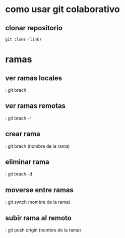 # como usar git colaborativo

## clonar repositorio
    git clone (link)
# ramas
## ver ramas locales
 : git brach 
## ver ramas remotas
 : git brach -r
## crear rama 
 : git brach (nombre de la rama)
## eliminar rama
 : git brach -d
## moverse entre ramas
 : git swtch (nombre de la rama)
## subir rama al remoto
 : git push origin (nombre de la rama)

